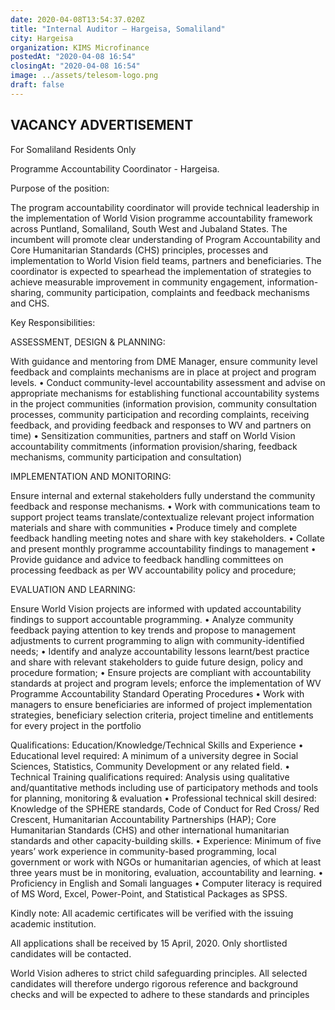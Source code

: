 ```yaml
---
date: 2020-04-08T13:54:37.020Z
title: "Internal Auditor – Hargeisa, Somaliland"
city: Hargeisa
organization: KIMS Microfinance
postedAt: "2020-04-08 16:54"
closingAt: "2020-04-08 16:54"
image: ../assets/telesom-logo.png
draft: false
---
```


## **VACANCY ADVERTISEMENT**

For Somaliland Residents Only

Programme Accountability Coordinator - Hargeisa.

Purpose of the position:

The program accountability coordinator will provide technical leadership in the implementation of World Vision programme accountability framework across Puntland, Somaliland, South West and Jubaland States. The incumbent will promote clear understanding of Program Accountability and Core Humanitarian Standards (CHS) principles, processes and implementation to World Vision field teams, partners and beneficiaries. The coordinator is expected to spearhead the implementation of strategies to achieve measurable improvement in community engagement, information-sharing, community participation, complaints and feedback mechanisms and CHS.

Key Responsibilities:

ASSESSMENT, DESIGN & PLANNING:

With guidance and mentoring from DME Manager, ensure community level feedback and complaints mechanisms are in place at project and program levels. • Conduct community-level accountability assessment and advise on appropriate mechanisms for establishing functional accountability systems in the project communities (information provision, community consultation processes, community participation and recording complaints, receiving feedback, and providing feedback and responses to WV and partners on time) • Sensitization communities, partners and staff on World Vision accountability commitments (information provision/sharing, feedback mechanisms, community participation and consultation)

IMPLEMENTATION AND MONITORING:

Ensure internal and external stakeholders fully understand the community feedback and response mechanisms. • Work with communications team to support project teams translate/contextualize relevant project information materials and share with communities • Produce timely and complete feedback handling meeting notes and share with key stakeholders.
• Collate and present monthly programme accountability findings to management
• Provide guidance and advice to feedback handling committees on processing feedback as per WV accountability policy and procedure;

EVALUATION AND LEARNING:

Ensure World Vision projects are informed with updated accountability findings to support accountable programming. • Analyze community feedback paying attention to key trends and propose to management adjustments to current programming to align with community-identified needs; • Identify and analyze accountability lessons learnt/best practice and share with relevant stakeholders to guide future design, policy and procedure formation;
• Ensure projects are compliant with accountability standards at project and program levels; enforce the implementation of WV Programme Accountability Standard Operating Procedures
• Work with managers to ensure beneficiaries are informed of project implementation strategies, beneficiary selection criteria, project timeline and entitlements for every project in the portfolio

Qualifications: Education/Knowledge/Technical Skills and Experience • Educational level required: A minimum of a university degree in Social Sciences, Statistics, Community Development or any related field. • Technical Training qualifications required: Analysis using qualitative and/quantitative methods including use of participatory methods and tools for planning, monitoring & evaluation
• Professional technical skill desired: Knowledge of the SPHERE standards, Code of Conduct for Red Cross/ Red Crescent, Humanitarian Accountability Partnerships (HAP); Core Humanitarian Standards (CHS) and other international humanitarian standards and other capacity-building skills.
• Experience: Minimum of five years’ work experience in community-based programming, local government or work with NGOs or humanitarian agencies, of which at least three years must be in monitoring, evaluation, accountability and learning.
• Proficiency in English and Somali languages
• Computer literacy is required of MS Word, Excel, Power-Point, and Statistical Packages as SPSS.

Kindly note: All academic certificates will be verified with the issuing academic institution.

All applications shall be received by 15 April, 2020. Only shortlisted candidates will be contacted.

World Vision adheres to strict child safeguarding principles. All selected candidates will therefore undergo rigorous reference and background checks and will be expected to adhere to these standards and principles
